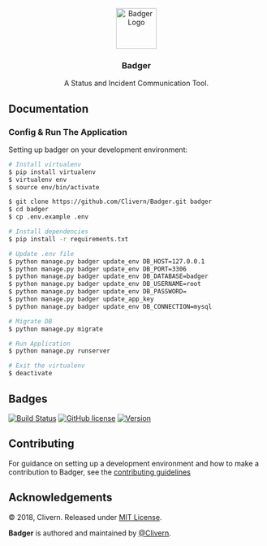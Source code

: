 <p align="center">
    <img alt="Badger Logo" src="https://raw.githubusercontent.com/Clivern/Badger/master/static/assets/images/logo.png" height="80" />
    <h3 align="center">Badger</h3>
    <p align="center">A Status and Incident Communication Tool.</p>
</p>


## Documentation

### Config & Run The Application

Setting up badger on your development environment:

```bash
# Install virtualenv
$ pip install virtualenv
$ virtualenv env
$ source env/bin/activate

$ git clone https://github.com/Clivern/Badger.git badger
$ cd badger
$ cp .env.example .env

# Install dependencies
$ pip install -r requirements.txt

# Update .env file
$ python manage.py badger update_env DB_HOST=127.0.0.1
$ python manage.py badger update_env DB_PORT=3306
$ python manage.py badger update_env DB_DATABASE=badger
$ python manage.py badger update_env DB_USERNAME=root
$ python manage.py badger update_env DB_PASSWORD=
$ python manage.py badger update_app_key
$ python manage.py badger update_env DB_CONNECTION=mysql

# Migrate DB
$ python manage.py migrate

# Run Application
$ python manage.py runserver

# Exit the virtualenv
$ deactivate
```


## Badges

[![Build Status](https://travis-ci.org/Clivern/Badger.svg?branch=master)](https://travis-ci.org/Clivern/Badger)
[![GitHub license](https://img.shields.io/github/license/Clivern/Badger.svg)](https://github.com/Clivern/Badger/blob/master/LICENSE)
[![Version](https://img.shields.io/badge/Version-Under%20Development-red.svg)](https://github.com/Clivern/Badger/releases)


## Contributing

For guidance on setting up a development environment and how to make a contribution to Badger, see the [contributing guidelines](CONTRIBUTING.md)


## Acknowledgements

© 2018, Clivern. Released under [MIT License](https://opensource.org/licenses/mit-license.php).

**Badger** is authored and maintained by [@Clivern](http://github.com/clivern).
